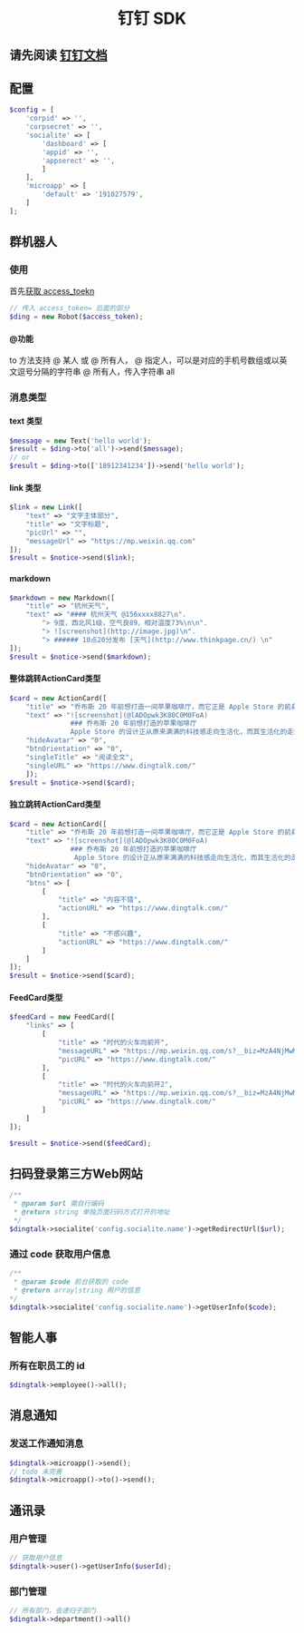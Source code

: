 <div data-type="alignment" data-value="center" style="text-align:center">
  <h1 id="ug5gkf" data-type="h">
    <a class="anchor" id="钉钉-sdk" href="#ug5gkf"></a>钉钉 SDK</h1>
</div>

<div data-type="alignment" data-value="center" style="text-align:center">
  <div data-type="p"></div>
</div>


## 请先阅读 [钉钉文档](https://open-doc.dingtalk.com/microapp/serverapi2)

## 配置
```php
$config = [
    'corpid' => '',
    'corpsecret' => '',
    'socialite' => [
        'dashboard' => [
        'appid' => '',
        'appserect' => '',
        ]
    ], 
    'microapp' => [
        'default' => '191027579',
    ]
];
```
## 群机器人
### 使用

首先[获取 access\_toekn](https://open-doc.dingtalk.com/microapp/serverapi2/qf2nxq)

```php
// 传入 access_token= 后面的部分
$ding = new Robot($access_token);
```

#### @功能

to 方法支持 @ 某人 或 @ 所有人，
@ 指定人，可以是对应的手机号数组或以英文逗号分隔的字符串
@ 所有人，传入字符串 all

### 消息类型

#### text 类型

```php
$message = new Text('hello world');
$result = $ding->to('all')->send($message);
// or
$result = $ding->to(['18912341234'])->send('hello world');
```

#### link 类型

```php
$link = new Link([
    "text" => "文字主体部分",
    "title" => "文字标题",
    "picUrl" => "",
    "messageUrl" => "https://mp.weixin.qq.com"
]);
$result = $notice->send($link);
```

#### markdown

```php
$markdown = new Markdown([
    "title" => "杭州天气",
    "text" => "#### 杭州天气 @156xxxx8827\n".
        "> 9度，西北风1级，空气良89，相对温度73%\n\n".
        "> ![screenshot](http://image.jpg)\n".
        "> ###### 10点20分发布 [天气](http://www.thinkpage.cn/) \n"
]);
$result = $notice->send($markdown);
```

#### 整体跳转ActionCard类型

```php
$card = new ActionCard([
    "title" => "乔布斯 20 年前想打造一间苹果咖啡厅，而它正是 Apple Store 的前身",
    "text" => "![screenshot](@lADOpwk3K80C0M0FoA)
               ### 乔布斯 20 年前想打造的苹果咖啡厅
               Apple Store 的设计正从原来满满的科技感走向生活化，而其生活化的走向其实可以追溯到 20 年前苹果一个建立咖啡馆的计划",
    "hideAvatar" => "0",
    "btnOrientation" => "0",
    "singleTitle" => "阅读全文",
    "singleURL" => "https://www.dingtalk.com/"
    ]);
$result = $notice->send($card);
```

#### 独立跳转ActionCard类型

```php
$card = new ActionCard([
    "title" => "乔布斯 20 年前想打造一间苹果咖啡厅，而它正是 Apple Store 的前身",
    "text" => "![screenshot](@lADOpwk3K80C0M0FoA) 
               ### 乔布斯 20 年前想打造的苹果咖啡厅 
                Apple Store 的设计正从原来满满的科技感走向生活化，而其生活化的走向其实可以追溯到 20 年前苹果一个建立咖啡馆的计划",
    "hideAvatar" => "0",
    "btnOrientation" => "0",
    "btns" => [
        [
            "title" => "内容不错",
            "actionURL" => "https://www.dingtalk.com/"
        ],
        [
            "title" => "不感兴趣",
            "actionURL" => "https://www.dingtalk.com/"
        ]
    ]
]);
$result = $notice->send($card);
```

#### FeedCard类型

```php
$feedCard = new FeedCard([
    "links" => [
        [
            "title" => "时代的火车向前开",
            "messageURL" => "https://mp.weixin.qq.com/s?__biz=MzA4NjMwMTA2Ng==&mid=2650316842&idx=1&sn=60da3ea2b29f1dcc43a7c8e4a7c97a16&scene=2&srcid=09189AnRJEdIiWVaKltFzNTw&from=timeline&isappinstalled=0&key=&ascene=2&uin=&devicetype=android-23&version=26031933&nettype=WIFI",
            "picURL" => "https://www.dingtalk.com/"
        ],
        [
            "title" => "时代的火车向前开2",
            "messageURL" => "https://mp.weixin.qq.com/s?__biz=MzA4NjMwMTA2Ng==&mid=2650316842&idx=1&sn=60da3ea2b29f1dcc43a7c8e4a7c97a16&scene=2&srcid=09189AnRJEdIiWVaKltFzNTw&from=timeline&isappinstalled=0&key=&ascene=2&uin=&devicetype=android-23&version=26031933&nettype=WIFI",
            "picURL" => "https://www.dingtalk.com/"
        ]
    ]
]);

$result = $notice->send($feedCard);
```


## 扫码登录第三方Web网站

```php
/**
 * @param $url 需自行编码
 * @return string 单独页面扫码方式打开的地址
 */
$dingtalk->socialite('config.socialite.name')->getRedirectUrl($url);
```

### 通过 code 获取用户信息
```php
/**
 * @param $code 前台获取的 code
 * @return array|string 用户的信息
*/
$dingtalk->socialite('config.socialite.name')->getUserInfo($code);
```

## 智能人事
### 所有在职员工的 id
```php
$dingtalk->employee()->all();
```

## 消息通知
### 发送工作通知消息
```php
$dingtalk->microapp()->send();
// todo 未完善
$dingtalk->microapp()->to()->send();
```

## 通讯录
### 用户管理
```php
// 获取用户信息
$dingtalk->user()->getUserInfo($userId);
```
### 部门管理
```php
// 所有部门，会递归子部门
$dingtalk->department()->all()
```
